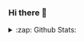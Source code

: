 ### Hi there 👋

<details>
  <summary>:zap: Github Stats:</summary>
  <img align='left' alt="s-munro's github stats" src="github-readme-stats.s-munro.vercel.app/api?username=s-munro&hide=contribs,prs" /> 
  
</details>



<!--
**s-munro/s-munro** is a ✨ _special_ ✨ repository because its `README.md` (this file) appears on your GitHub profile.

Here are some ideas to get you started:

- 🔭 I’m currently working on ...
- 🌱 I’m currently learning ...
- 👯 I’m looking to collaborate on ...
- 🤔 I’m looking for help with ...
- 💬 Ask me about ...
- 📫 How to reach me: ...
- 😄 Pronouns: ...
- ⚡ Fun fact: ...
-->
